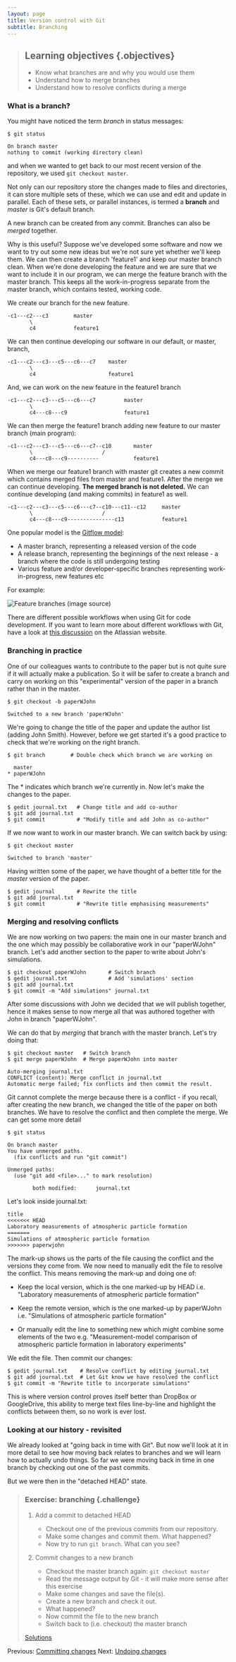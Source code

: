 ```yaml
---
layout: page
title: Version control with Git 
subtitle: Branching
---
```


> ## Learning objectives {.objectives}
> * Know what branches are and why you would use them
> * Understand how to merge branches
> * Understand how to resolve conflicts during a merge

### What is a branch?

You might have noticed the term *branch* in status messages:

~~~{.bash}
$ git status 
~~~
~~~{.output}
On branch master 
nothing to commit (working directory clean)
~~~

and when we wanted to get back to our most recent version of the repository, we
used `git checkout master`.

Not only can our repository store the changes made to files and directories, it
can store multiple sets of these, which we can use and edit and update in
parallel. Each of these sets, or parallel instances, is termed a **branch** and
*master* is Git's default branch. 

 A new branch can be created from any commit. Branches can also be *merged*
 together. 

 Why is this useful? Suppose we've developed some software and now we want to
 try out some new ideas but we're not sure yet whether we'll keep them. We
 can then create a branch 'feature1' and keep our master branch clean. When
 we're done developing the feature and we are sure that we want to include it
 in our program, we can merge the feature branch with the master branch. 
 This keeps all the work-in-progress separate from the master branch, which 
 contains tested, working code.
 
 We create our branch for the new feature.

```    
-c1---c2---c3        master 
       \
       c4            feature1
```

We can then continue developing our software in our default, or master, branch,

```     
-c1---c2---c3---c5---c6---c7    master
       \ 
       c4                       feature1
```
And, we can work on the new feature in the feature1 branch

```    
-c1---c2---c3---c5---c6---c7         master 
       \
       c4---c8---c9                  feature1
```

We can then merge the feature1 branch adding new feature to our master branch
(main program):

```
-c1---c2---c3---c5---c6---c7--c10       master
       \                      /
       c4---c8---c9----------           feature1

```
When we merge our feature1 branch with master git creates a new commit which
contains merged files from master and feature1. After the merge we can continue
developing. **The merged branch is not deleted.** We can continue developing (and
making commits) in feature1 as well.

```    
-c1---c2---c3---c5---c6---c7--c10---c11--c12     master
       \                      / 
       c4---c8---c9---------------c13            feature1
```
One popular model is the [Gitflow model](http://nvie.com/posts/a-successful-git-branching-model/):

- A master branch, representing a released version of the code
- A release branch, representing the beginnings of the next release - a branch 
where the code is still undergoing testing
- Various feature and/or developer-specific branches representing
work-in-progress, new features etc

For example:

![Feature branches ([image source)](https://www.atlassian.com/git/tutorials/comparing-workflows#feature-branch-workflow)](fig/feature-branch.svg)

There are different possible workflows when using Git for code development. 
If you want to learn more about different workflows with Git, have a look at
[this discussion](https://www.atlassian.com/git/tutorials/comparing-workflows)
on the Atlassian website.


### Branching in practice

One of our colleagues wants to contribute to the paper but is not quite sure
if it will actually make a publication. So it will be safer to create a branch
and carry on working on this "experimental" version of the paper in a branch
rather than in the master.

~~~{.bash}
$ git checkout -b paperWJohn
~~~
~~~{.output}
Switched to a new branch 'paperWJohn'
~~~

We're going to change the title of the paper and update the author list (adding John Smith).
However, before we get started it's a good practice to check that we're working
on the right branch.

~~~{.bash}
$ git branch        # Double check which branch we are working on
~~~
~~~{.output}
  master
* paperWJohn 
~~~

The * indicates which branch we're currently in. Now let's make the changes to the paper.

~~~{.bash}
$ gedit journal.txt   # Change title and add co-author
$ git add journal.txt
$ git commit          # "Modify title and add John as co-author"
~~~

If we now want to work in our master branch. We can switch back by using:

~~~{.bash}
$ git checkout master 
~~~
~~~{.output}
Switched to branch 'master'
~~~

Having written some of the paper, we have thought of a better title for
the *master* version of the paper.

~~~{.bash}
$ gedit journal       # Rewrite the title
$ git add journal.txt
$ git commit          # "Rewrite title emphasising measurements"
~~~

### Merging and resolving conflicts

We are now working on two papers: the main one in our master branch and the one
which may possibly be collaborative work in our "paperWJohn" branch.
Let's add another section to the paper to write about John's simulations.

~~~{.bash}
$ git checkout paperWJohn       # Switch branch
$ gedit journal.txt             # Add 'simulations' section
$ git add journal.txt 
$ git commit -m "Add simulations" journal.txt
~~~

After some discussions with John we decided that we will publish together,
hence it makes sense to now merge all that was authored together with John 
in branch "paperWJohn". 

 We can do that by *merging* that branch with the master branch. Let's try
 doing that:

~~~{.bash}
$ git checkout master   # Switch branch
$ git merge paperWJohn  # Merge paperWJohn into master
~~~
~~~{.output}
Auto-merging journal.txt
CONFLICT (content): Merge conflict in journal.txt
Automatic merge failed; fix conflicts and then commit the result.
~~~

Git cannot complete the merge because there is a conflict - if you recall,
after creating the new branch, we changed the title of the paper on both branches.
We have to resolve the conflict and then complete the merge. We can get
some more detail

~~~{.bash}
$ git status
~~~
~~~{.output}
On branch master
You have unmerged paths.
  (fix conflicts and run "git commit")

Unmerged paths:
  (use "git add <file>..." to mark resolution)

    	both modified:      journal.txt
~~~

Let's look inside journal.txt:

```
title
<<<<<<< HEAD
Laboratory measurements of atmospheric particle formation
=======
Simulations of atmospheric particle formation
>>>>>>> paperwjohn
```

The mark-up shows us the parts of the file causing the conflict and the
versions they come from. We now need to manually edit the file to resolve the
conflict. This means removing the mark-up and doing one of:

- Keep the local version, which is the one marked-up by HEAD i.e.
"Laboratory measurements of atmospheric particle formation"

- Keep the remote version, which is the one marked-up by paperWJohn
i.e. "Simulations of atmospheric particle formation"

- Or manually edit the line to something new which might combine some elements
of the two e.g. "Measurement-model comparison of atmospheric particle formation in laboratory experiments"

We edit the file. Then commit our changes:

~~~{.bash}
$ gedit journal.txt    # Resolve conflict by editing journal.txt
$ git add journal.txt  # Let Git know we have resolved the conflict
$ git commit -m "Rewrite title to incorporate simulations"
~~~

This is where version control proves itself better than DropBox or GoogleDrive,
this ability to merge text files line-by-line and highlight the conflicts
between them, so no work is ever lost.


### Looking at our history - revisited
We already looked at "going back in time with Git". But now we'll look at it in
more detail to see how moving back relates to branches and we will learn how to
actually undo things. So far we were moving back in time in one branch by 
checking out one of the past commits. 

But we were then in the "detached HEAD" state.

> ### Exercise: branching {.challenge}
> 1. Add a commit to detached HEAD
>
>     - Checkout one of the previous commits from our repository.
>     - Make some changes and commit them. What happened?
>     - Now try to run `git branch`. What can you see?
> 
> 2. Commit changes to a new branch
>
>     - Checkout the master branch again: `git checkout master` 
>     - Read the message output by Git - it will make more sense after this exercise 
>     - Make some changes and save the file(s). 
>     - Create a new branch and check it out.
>     - What happened?
>     - Now commit the file to the new branch
>     - Switch back to (i.e. checkout) the master branch 
>
> [Solutions](solutions.html)

Previous: [Committing changes](04-commit-advice.html) Next: [Undoing
changes](06-undoing.html)
